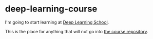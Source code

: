 # deep-learning-course

I'm going to start learning at [Deep Learning School](https://www.dlschool.org).

This is the place for anything that will not go into [the course repository](https://github.com/DLSchool).
